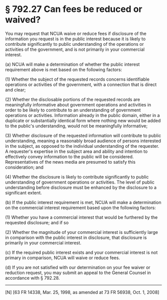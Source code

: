 # § 792.27   Can fees be reduced or waived?

You may request that NCUA waive or reduce fees if disclosure of the information you request is in the public interest because it is likely to contribute significantly to public understanding of the operations or activities of the government, and is not primarily in your commercial interest.


(a) NCUA will make a determination of whether the public interest requirement above is met based on the following factors:


(1) Whether the subject of the requested records concerns identifiable operations or activities of the government, with a connection that is direct and clear;


(2) Whether the disclosable portions of the requested records are meaningfully informative about government operations and activities in order to be likely to contribute to an understanding of government operations or activities. Information already in the public domain, either in a duplicate or substantially identical form where nothing new would be added to the public's understanding, would not be meaningfully informative;


(3) Whether disclosure of the requested information will contribute to public understanding, meaning a reasonably broad audience of persons interested in the subject, as opposed to the individual understanding of the requester. A requester's expertise in the subject area and ability and intention to effectively convey information to the public will be considered. Representatives of the news media are presumed to satisfy this consideration; and


(4) Whether the disclosure is likely to contribute significantly to public understanding of government operations or activities. The level of public understanding before disclosure must be enhanced by the disclosure to a significant extent.


(b) If the public interest requirement is met, NCUA will make a determination on the commercial interest requirement based upon the following factors:


(1) Whether you have a commercial interest that would be furthered by the requested disclosure; and if so


(2) Whether the magnitude of your commercial interest is sufficiently large in comparison with the public interest in disclosure, that disclosure is primarily in your commercial interest.


(c) If the required public interest exists and your commercial interest is not primary in comparison, NCUA will waive or reduce fees.


(d) If you are not satisfied with our determination on your fee waiver or reduction request, you may submit an appeal to the General Counsel in accordance with § 792.28.



---

[N] [63 FR 14338, Mar. 25, 1998, as amended at 73 FR 56938, Oct. 1, 2008]





